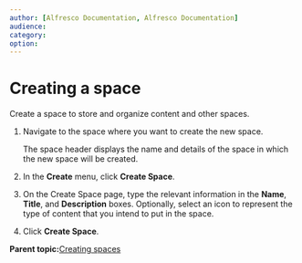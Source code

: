 ```yaml
---
author: [Alfresco Documentation, Alfresco Documentation]
audience: 
category: 
option: 
---
```


# Creating a space

Create a space to store and organize content and other spaces.

1.  Navigate to the space where you want to create the new space.

    The space header displays the name and details of the space in which the new space will be created.

2.  In the **Create** menu, click **Create Space**.

3.  On the Create Space page, type the relevant information in the **Name**, **Title**, and **Description** boxes. Optionally, select an icon to represent the type of content that you intend to put in the space.

4.  Click **Create Space**.


**Parent topic:**[Creating spaces](../concepts/cuh-spaces-create.md)

